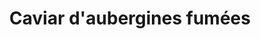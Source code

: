 ---
title: Caviar d'aubergines fumées
draft: false
layout: recettes
type: entree
categories:
  - Tartinade
regime:
  - vegan
  - vegetarien
  - sans-gluten
  - sans-lactose
saison:
  - ete
cuisson: Oui
temperature: Froid
plate: 100
ingredients:
  legumes:
    - title: Aubergine
      quantite: 10
      unit: Kg
  lof:
    - title: huile d'olive
      quantite: 1
      unit: litre
  sucres:
    - title: Jus de citron
      quantite: 0.4
      unit: litre
  autres:
    - title: Tahin
      quantite: 400
      unit: grammes
  epices:
    - title: Poivre
    - title: Sel
materiel:
  - Bruleur
  - Plat Paela
preparation: |-
  * Coucher à même le gaz le maximum d'aubergines. Plus y a de brûleurs, mieux c'est ! Laisser cuire 10 min et retourner les pour encore 10 min.
  * Placer les aubergines cuites dans un sac poubelle afin d'aider la peau à se décoller.
  * Enlever la peau. Et rincer la chair à l'eau pour nettoyer les petits bouts de cramé.
  * Mixer tous les ingrédients dans un gros gastro. Attention de ne pas mettre trop de citron. Rectifier l'assaisonnement. Servir froid.
publishDate: 2023-06-25T13:04:00.526Z
---